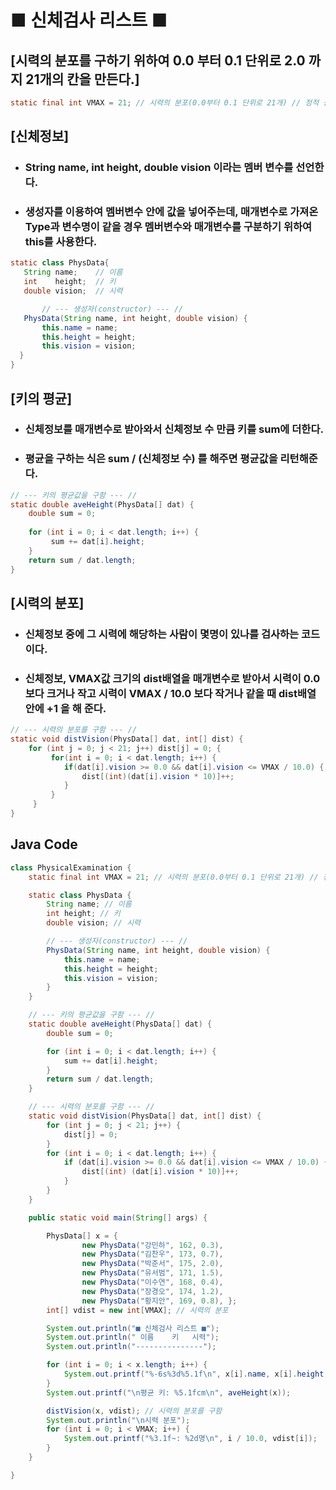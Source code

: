 # ■ 신체검사 리스트 ■

## [시력의 분포를 구하기 위하여 0.0 부터 0.1 단위로 2.0 까지 21개의 칸을 만든다.]
```java
static final int VMAX = 21; // 시력의 분포(0.0부터 0.1 단위로 21개) // 정적 상수 필드
```
## [신체정보]
* ### String name, int height, double vision 이라는 멤버 변수를 선언한다.
* ### 생성자를 이용하여 멤버변수 안에 값을 넣어주는데, 매개변수로 가져온 Type과 변수명이 같을 경우 멤버변수와 매개변수를 구분하기 위하여 this를 사용한다.
```java
static class PhysData{
   String name;	   // 이름
   int    height;  // 키
   double vision;  // 시력

       // --- 생성자(constructor) --- //
   PhysData(String name, int height, double vision) {
       this.name = name;
       this.height = height;
       this.vision = vision;
  }
}
```
## [키의 평균]
* ### 신체정보를 매개변수로 받아와서 신체정보 수 만큼 키를 sum에 더한다.
* ### 평균을 구하는 식은 sum / (신체정보 수) 를 해주면 평균값을 리턴해준다.
```java
// --- 키의 평균값을 구함 --- //
static double aveHeight(PhysData[] dat) {
    double sum = 0;
		
    for (int i = 0; i < dat.length; i++) {
         sum += dat[i].height;
    }
    return sum / dat.length;
}
```
## [시력의 분포]
* ### 신체정보 중에 그 시력에 해당하는 사람이 몇명이 있나를 검사하는 코드이다.
* ### 신체정보, VMAX값 크기의 dist배열을 매개변수로 받아서 시력이 0.0보다 크거나 작고 시력이 VMAX / 10.0 보다 작거나 같을 때 dist배열 안에 +1 을 해 준다.
```java
// --- 시력의 분포를 구함 --- //
static void distVision(PhysData[] dat, int[] dist) {
    for (int j = 0; j < 21; j++) dist[j] = 0; {
         for(int i = 0; i < dat.length; i++) {
            if(dat[i].vision >= 0.0 && dat[i].vision <= VMAX / 10.0) {
                dist[(int)(dat[i].vision * 10)]++;
            }
         }
     }
}
```






## Java Code
```java
class PhysicalExamination {
	static final int VMAX = 21; // 시력의 분포(0.0부터 0.1 단위로 21개) // 정적 상수 필드

	static class PhysData {
		String name; // 이름
		int height; // 키
		double vision; // 시력

		// --- 생성자(constructor) --- //
		PhysData(String name, int height, double vision) {
			this.name = name;
			this.height = height;
			this.vision = vision;
		}
	}

	// --- 키의 평균값을 구함 --- //
	static double aveHeight(PhysData[] dat) {
		double sum = 0;

		for (int i = 0; i < dat.length; i++) {
			sum += dat[i].height;
		}
		return sum / dat.length;
	}

	// --- 시력의 분포를 구함 --- //
	static void distVision(PhysData[] dat, int[] dist) {
		for (int j = 0; j < 21; j++) {
			dist[j] = 0;
		}
		for (int i = 0; i < dat.length; i++) {
			if (dat[i].vision >= 0.0 && dat[i].vision <= VMAX / 10.0) {
				dist[(int) (dat[i].vision * 10)]++;
			}
		}
	}

	public static void main(String[] args) {

		PhysData[] x = { 
				new PhysData("강민하", 162, 0.3), 
				new PhysData("김찬우", 173, 0.7), 
				new PhysData("박준서", 175, 2.0),
				new PhysData("유서범", 171, 1.5), 
				new PhysData("이수연", 168, 0.4), 
				new PhysData("장경오", 174, 1.2),
				new PhysData("황지안", 169, 0.8), };
		int[] vdist = new int[VMAX]; // 시력의 분포

		System.out.println("■ 신체검사 리스트 ■");
		System.out.println(" 이름    키   시력");
		System.out.println("---------------");

		for (int i = 0; i < x.length; i++) {
			System.out.printf("%-6s%3d%5.1f\n", x[i].name, x[i].height, x[i].vision);
		}
		System.out.printf("\n평균 키: %5.1fcm\n", aveHeight(x));

		distVision(x, vdist); // 시력의 분포를 구함
		System.out.println("\n시력 분포");
		for (int i = 0; i < VMAX; i++) {
			System.out.printf("%3.1f~: %2d명\n", i / 10.0, vdist[i]);
		}
	}

}
```
